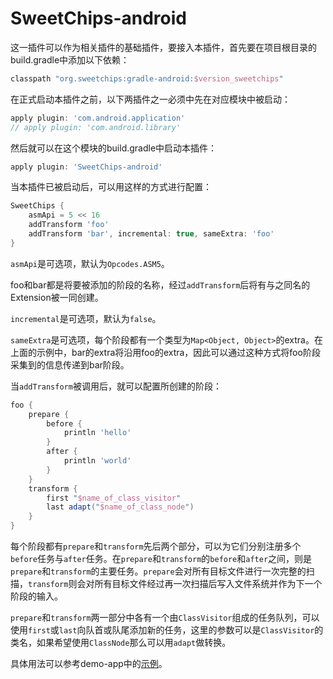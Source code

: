 # SweetChips-android

这一插件可以作为相关插件的基础插件，要接入本插件，首先要在项目根目录的build.gradle中添加以下依赖：

``` groovy
classpath "org.sweetchips:gradle-android:$version_sweetchips"
```

在正式启动本插件之前，以下两插件之一必须中先在对应模块中被启动：

``` groovy
apply plugin: 'com.android.application'
// apply plugin: 'com.android.library'
```

然后就可以在这个模块的build.gradle中启动本插件：

``` groovy
apply plugin: 'SweetChips-android'
```

当本插件已被启动后，可以用这样的方式进行配置：

``` groovy
SweetChips {
    asmApi = 5 << 16
    addTransform 'foo'
    addTransform 'bar', incremental: true, sameExtra: 'foo'
}
```

`asmApi`是可选项，默认为`Opcodes.ASM5`。

foo和bar都是将要被添加的阶段的名称，经过`addTransform`后将有与之同名的Extension被一同创建。

`incremental`是可选项，默认为`false`。

`sameExtra`是可选项，每个阶段都有一个类型为`Map<Object, Object>`的extra。在上面的示例中，bar的extra将沿用foo的extra，因此可以通过这种方式将foo阶段采集到的信息传递到bar阶段。

当`addTransform`被调用后，就可以配置所创建的阶段：

``` groovy
foo {
    prepare {
        before {
            println 'hello'
        }
        after {
            println 'world'
        }
    }
    transform {
        first "$name_of_class_visitor"
        last adapt("$name_of_class_node")
    }
}
```

每个阶段都有`prepare`和`transform`先后两个部分，可以为它们分别注册多个`before`任务与`after`任务。在`prepare`和`transform`的`before`和`after`之间，则是`prepare`和`transform`的主要任务。`prepare`会对所有目标文件进行一次完整的扫描，`transform`则会对所有目标文件经过再一次扫描后写入文件系统并作为下一个阶段的输入。

`prepare`和`transform`两一部分中各有一个由`ClassVisitor`组成的任务队列，可以使用`first`或`last`向队首或队尾添加新的任务，这里的参数可以是`ClassVisitor`的类名，如果希望使用`ClassNode`那么可以用`adapt`做转换。

具体用法可以参考demo-app中的[示例](../demo-app/config/plugin.gradle)。
